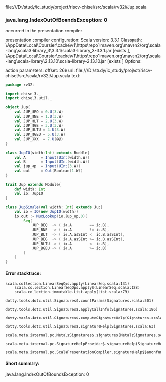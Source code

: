 file:///D:/study/ic_study/project/riscv-chisel/src/scala/rv32i/Jup.scala
### java.lang.IndexOutOfBoundsException: 0

occurred in the presentation compiler.

presentation compiler configuration:
Scala version: 3.3.1
Classpath:
<HOME>\AppData\Local\Coursier\cache\v1\https\repo1.maven.org\maven2\org\scala-lang\scala3-library_3\3.3.1\scala3-library_3-3.3.1.jar [exists ], <HOME>\AppData\Local\Coursier\cache\v1\https\repo1.maven.org\maven2\org\scala-lang\scala-library\2.13.10\scala-library-2.13.10.jar [exists ]
Options:



action parameters:
offset: 266
uri: file:///D:/study/ic_study/project/riscv-chisel/src/scala/rv32i/Jup.scala
text:
```scala
package rv32i

import chisel3._
import chisel3.util._

object Jup{
    val JUP_BEQ = 0.U(3.W)
    val JUP_BNE = 1.U(3.W)
    val JUP_BLT = 2.U(3.W)
    val JUP_BGE = 3.U(3.W)
    val JUP_BLTU = 4.U(3.W)
    val JUP_BGEU = 5.U(3.W)
    val JUP_XXX  = 7.U(@@)
}

class JupIO(width:Int) extends Buddle{
    val A       = Input(UInt(width.W))
    val B       = Input(UInt(width.W))
    val jup_op  = Input(UInt(3.W))
    val out     = Out(Boolean(1.W))
}

trait Jup extends Module{
    def width: Int
    val io: JupIO
}

class JupSimple(val width: Int) extends Jup{
    val io = IO(new JupIO(width))
    io.out := MuxLookup(io.jup_op,0)(
        Seq(
            JUP_BEQ  -> ( io.A        == io.B),
            JUP_BNE  -> ( io.A        != io.B),
            JUP_BLT  -> ( io.A.asSInt <  io.B.asSInt),
            JUP_BEG  -> ( io.A.asSInt >= io.B.asSInt),
            JUP_BLTU -> ( io.A        <  io.B),
            JUP_BGEU -> ( io.A        >= io.B)
        )
    )
}
```



#### Error stacktrace:

```
scala.collection.LinearSeqOps.apply(LinearSeq.scala:131)
	scala.collection.LinearSeqOps.apply$(LinearSeq.scala:128)
	scala.collection.immutable.List.apply(List.scala:79)
	dotty.tools.dotc.util.Signatures$.countParams(Signatures.scala:501)
	dotty.tools.dotc.util.Signatures$.applyCallInfo(Signatures.scala:186)
	dotty.tools.dotc.util.Signatures$.computeSignatureHelp(Signatures.scala:94)
	dotty.tools.dotc.util.Signatures$.signatureHelp(Signatures.scala:63)
	scala.meta.internal.pc.MetalsSignatures$.signatures(MetalsSignatures.scala:17)
	scala.meta.internal.pc.SignatureHelpProvider$.signatureHelp(SignatureHelpProvider.scala:51)
	scala.meta.internal.pc.ScalaPresentationCompiler.signatureHelp$$anonfun$1(ScalaPresentationCompiler.scala:398)
```
#### Short summary: 

java.lang.IndexOutOfBoundsException: 0